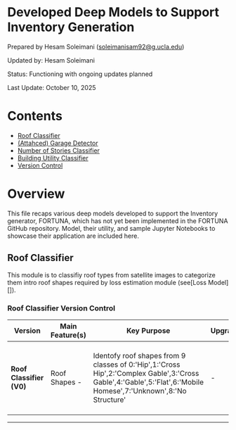 # Developed Deep Models to Support Inventory Generation

Prepared by Hesam Soleimani (soleimanisam92@g.ucla.edu)

Updated by: Hesam Soleimani

Status: Functioning with ongoing updates planned

Last Update: October 10, 2025


# Contents
- [Roof Classifier](#roof_c)
- [(Attahced) Garage Detector](#garage_d)
- [Number of Stories Classifier](#story_n)
- [Building Utility Classifier](#utility_c)
- [Version Control](#version-c)

# Overview

This file recaps various deep models developed to support the Inventory generator, FORTUNA, which has not yet been implemented in the FORTUNA GitHub repository. Model, their utility, and sample Jupyter Notebooks to showcase their application are included here.

## Roof Classifier

This module is to classifiy roof types from satellite images to categorize them intro roof shapes required by loss estimation module (see[Loss Model][]).

### Roof Classifier Version Control

| Version        | Main Feature(s)                          | Key Purpose                                         | Upgrades| Resources |
|----------------|--------------------------------------------|-----------------------------------------------------|-----------|-------------------|
| **Roof Classifier (V0)** | Roof Shapes - | Identofy roof shapes from 9 classes of 0:'Hip',1:'Cross Hip',2:'Complex Gable',3:'Cross Gable',4:'Gable',5:'Flat',6:'Mobile Homese',7:'Unknown',8:'No Structure'|-|[Roof classifciation details](https://docs.google.com/presentation/d/1j-qWMzhk3FdkP_NkvGKfYh8FEoBm3XSb/edit?rtpof=true)<br> [Trained Model](https://drive.google.com/file/d/1gtv-tEI4gKX7HWdKwDcIyR4yWrBO6PMd/view)<br> [Notebook to Run the Model](https://colab.research.google.com/drive/1UqWvAuVcVKqE-X8n9mvMzVM8yt2aKUxh)|
---
